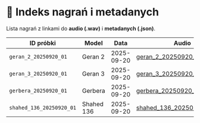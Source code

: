 # 📑 Indeks nagrań i metadanych

Lista nagrań z linkami do **audio (.wav)** i **metadanych (.json)**.

| ID próbki | Model | Data | Audio | Rozmiar | Metadane |
|---|---|---|---|---:|---|
| `geran_2_20250920_01` | Geran 2 | 2025-09-20 | [geran_2_20250920_01.wav](../samples/geran_2_20250920_01.wav) | 1.2 M | [geran_2_20250920_01.json](geran_2_20250920_01.json) |
| `geran_3_20250920_01` | Geran 3 | 2025-09-20 | [geran_3_20250920_01.wav](../samples/geran_3_20250920_01.wav) | 1.0 M | [geran_3_20250920_01.json](geran_3_20250920_01.json) |
| `gerbera_20250920_01` | Gerbera | 2025-09-20 | [gerbera_20250920_01.wav](../samples/gerbera_20250920_01.wav) | 5.4 M | [gerbera_20250920_01.json](gerbera_20250920_01.json) |
| `shahed_136_20250920_01` | Shahed 136 | 2025-09-20 | [shahed_136_20250920_01.wav](../samples/shahed_136_20250920_01.wav) | 1.4 M | [shahed_136_20250920_01.json](shahed_136_20250920_01.json) |
